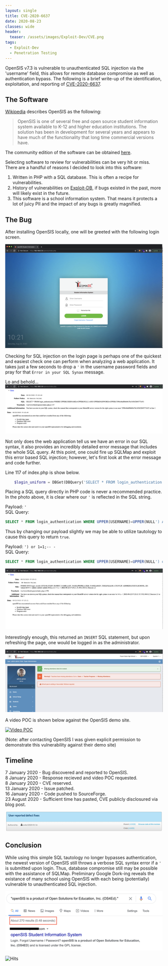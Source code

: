 ```yaml
---
layout: single
title: CVE-2020-6637
date: 2020-08-23
classes: wide
header:
  teaser: /assets/images/Exploit-Dev/CVE.png
tags:
  - Exploit-Dev
  - Penetration Testing
---
```



OpenSIS v7.3 is vulnerable to unauthenticated SQL injection via the 'username' field, this allows for remote database compromise as well as authentication bypass. The following is a brief write-up of the identification, exploitation, and reporting of [CVE-2020-6637](https://cve.mitre.org/cgi-bin/cvename.cgi?name=CVE-2020-6637).


## The Software
[Wikipedia](https://en.wikipedia.org/wiki/OpenSIS) describes OpenSIS as the following:
> OpenSIS is one of several free and open source student information system available to K-12 and higher education institutions. The solution has been in development for several years and appears to have much of the functionality that long time commercial versions have.  

The community edition of the software can be obtained [here](https://sourceforge.net/projects/opensis-ce/).  

Selecting software to review for vulnerabilities can be very hit or miss. There are a handful of reasons I decided to look into this software:
1. Written in PHP with a SQL database. This is often a recipe for vulnerabilities.
2. History of vulnerabilities on [Exploit-DB](https://www.exploit-db.com/search?q=opensis), if bugs existed in the past, more will likely exist in the future.
3. This software is a school information system. That means it protects a lot of juicy PII and the impact of any bugs is greatly magnified.

## The Bug
After installing OpenSIS locally, one will be greeted with the following login screen.

![](/assets/images/Exploit-Dev/OpenSIS/1.png)

Checking for SQL injection on the login page is perhaps one of the quickest and easiest check one can perform when analyzing a web application. It takes just a few seconds to drop a `'` in the username password fields and pray for that `Error in your SQL Synax` message.

Lo and behold...   
![](/assets/images/Exploit-Dev/OpenSIS/2.png)

Not only does the web application tell us we have an error in our SQL syntax, it also provides an incredibly detailed error message that includes the whole SQL query. At this point, one could fire up SQLMap and exploit this error based SQL injection; however, let's first look at the error message and code further.

Line 117 of index.php is show below.

```php
    $login_uniform = DBGet(DBQuery('SELECT * FROM login_authentication WHERE UPPER(USERNAME)=UPPER(\'' . $username . '\') AND UPPER(PASSWORD)=UPPER(\'' . $password . '\')'));
```

Placing a SQL query directly in PHP code is never a recommended practice. In the photo above, it is clear where our `'` is reflected in the SQL string. 

Payload: `'`  
SQL Query:
```sql
SELECT * FROM login_authentication WHERE UPPER(USERNAME)=UPPER(NULL') AND UPPER(PASSWORD)=.....
```

Thus by changing our payload slightly we may be able to utilize tautology to cause this query to return `true`.

Payload: `') or 1=1;-- -`  
SQL Query:
```sql
SELECT * FROM login_authentication WHERE UPPER(USERNAME)=UPPER(NULL') or 1=1;-- -) AND UPPER(PASSWORD)=.....
```

![](/assets/images/Exploit-Dev/OpenSIS/3.png)

Interestingly enough, this returned an `INSERT` SQL statement, but upon refreshing the page, one would be logged in as the administrator.


![](/assets/images/Exploit-Dev/OpenSIS/4.png)

A video POC is shown below against the OpenSIS demo site. 

[![Video POC](https://img.youtube.com/vi/IDc_3kwse5Q/0.jpg)](https://www.youtube.com/watch?v=IDc_3kwse5Q)


(Note: after contacting OpenSIS I was given explicit permission to demonstrate this vulnerability against their demo site)

## Timeline


7 January 2020 - Bug discovered and reported to OpenSIS.  
8 January 2020 - Response recieved and video POC requested.  
8 January 2020 - CVE reserved.  
13 January 2020 - Issue patched.   
16 January 2020 - Code pushed to SourceForge.   
23 August 2020 - Sufficient time has pasted, CVE publicly disclosured via blog post.  

![](/assets/images/Exploit-Dev/OpenSIS/5.png)

## Conclusion

While using this simple SQL tautology no longer bypasses authentication, the newest version of OpenSIS still throws a verbose SQL syntax error if a `'` is submitted upon login. Thus, database compromise still may be possible with the assistance of SQLMap. Preliminary Google Dork-ing reveals the existance of many school using OpenSIS with each being (potentially) vulnerable to unauthenticated SQL injection.

![](/assets/images/Exploit-Dev/OpenSIS/6.png)




![Hits](https://hitcounter.pythonanywhere.com/count/tag.svg?url=https%3A%2F%2Fcinzinga.com%2FCVE-2020-6637%2F)






